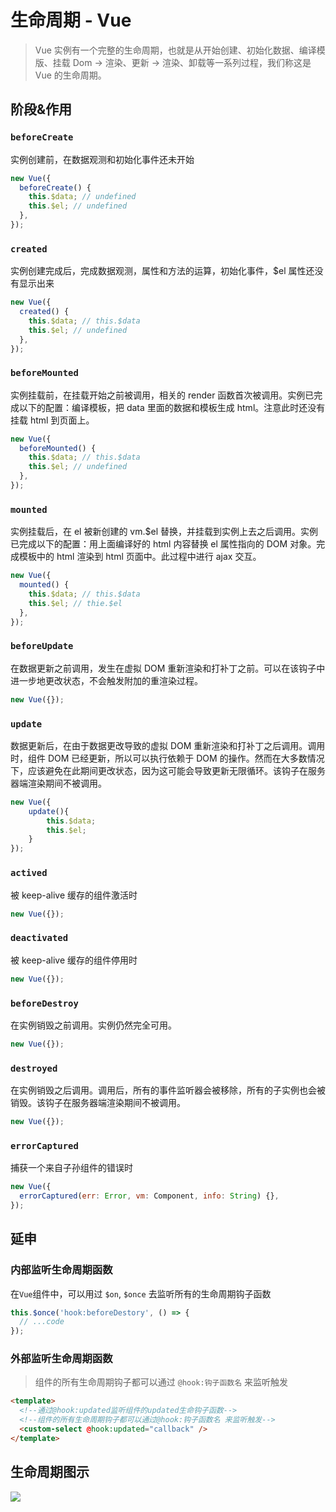 # 生命周期 - Vue

> Vue 实例有一个完整的生命周期，也就是从开始创建、初始化数据、编译模版、挂载 Dom -> 渲染、更新 -> 渲染、卸载等一系列过程，我们称这是 Vue 的生命周期。

## 阶段&作用

### `beforeCreate`

实例创建前，在数据观测和初始化事件还未开始

```js
new Vue({
  beforeCreate() {
    this.$data; // undefined
    this.$el; // undefined
  },
});
```

### `created`

实例创建完成后，完成数据观测，属性和方法的运算，初始化事件，$el 属性还没有显示出来

```js
new Vue({
  created() {
    this.$data; // this.$data
    this.$el; // undefined
  },
});
```

### `beforeMounted`

实例挂载前，在挂载开始之前被调用，相关的 render 函数首次被调用。实例已完成以下的配置：编译模板，把 data 里面的数据和模板生成 html。注意此时还没有挂载 html 到页面上。

```js
new Vue({
  beforeMounted() {
    this.$data; // this.$data
    this.$el; // undefined
  },
});
```

### `mounted`

实例挂载后，在 el 被新创建的 vm.\$el 替换，并挂载到实例上去之后调用。实例已完成以下的配置：用上面编译好的 html 内容替换 el 属性指向的 DOM 对象。完成模板中的 html 渲染到 html 页面中。此过程中进行 ajax 交互。

```js
new Vue({
  mounted() {
    this.$data; // this.$data
    this.$el; // thie.$el
  },
});
```

### `beforeUpdate`

在数据更新之前调用，发生在虚拟 DOM 重新渲染和打补丁之前。可以在该钩子中进一步地更改状态，不会触发附加的重渲染过程。

```js
new Vue({});
```

### `update`

数据更新后，在由于数据更改导致的虚拟 DOM 重新渲染和打补丁之后调用。调用时，组件 DOM 已经更新，所以可以执行依赖于 DOM 的操作。然而在大多数情况下，应该避免在此期间更改状态，因为这可能会导致更新无限循环。该钩子在服务器端渲染期间不被调用。

```js
new Vue({
    update(){
        this.$data;
        this.$el;
    }
});
```

### `actived`

被 keep-alive 缓存的组件激活时

```js
new Vue({});
```

### `deactivated`

被 keep-alive 缓存的组件停用时

```js
new Vue({});
```

### `beforeDestroy`

在实例销毁之前调用。实例仍然完全可用。

```js
new Vue({});
```

### `destroyed`

在实例销毁之后调用。调用后，所有的事件监听器会被移除，所有的子实例也会被销毁。该钩子在服务器端渲染期间不被调用。

```js
new Vue({});
```

### `errorCaptured`

捕获一个来自子孙组件的错误时

```js
new Vue({
  errorCaptured(err: Error, vm: Component, info: String) {},
});
```

## 延申

### 内部监听生命周期函数

在`Vue`组件中，可以用过 `$on`, `$once` 去监听所有的生命周期钩子函数

```js
this.$once('hook:beforeDestory', () => {
  // ...code
});
```

### 外部监听生命周期函数

> 组件的所有生命周期钩子都可以通过 `@hook:钩子函数名`  来监听触发

```html
<template>
  <!--通过@hook:updated监听组件的updated生命钩子函数-->
  <!--组件的所有生命周期钩子都可以通过@hook:钩子函数名 来监听触发-->
  <custom-select @hook:updated="callback" />
</template>
```

## 生命周期图示

![](https://cn.vuejs.org/images/lifecycle.png)

